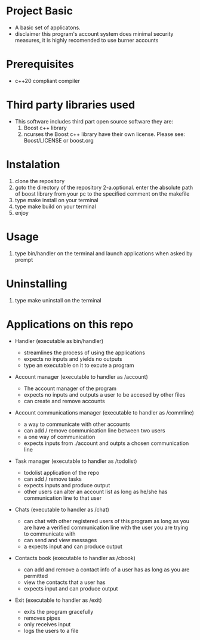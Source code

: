 # Project Basic
* A basic set of applicatons.
* disclaimer this program's account system does
  minimal security measures, it is highly recomended
  to use burner accounts

# Prerequisites
* c++20 compliant compiler

# Third party libraries used
* This software includes third part open source software they are: 
  1. Boost c++ library
  2. ncurses
  the Boost c++ library have their own license. Please see:
  Boost/LICENSE or boost.org

# Instalation
1. clone the repository
2. goto the directory of the repository
2-a.optional. enter the absolute path of boost library from your pc to the specified
   comment on the makefile 
4. type make install on your terminal
5. type make build on your terminal
6. enjoy

# Usage
1. type bin/handler on the terminal and launch applications when asked by prompt

# Uninstalling
1. type make uninstall on the terminal

# Applications on this repo
* Handler (executable as bin/handler)
  - streamlines the process of using the applications
  - expects no inputs and yields no outputs
  - type an executable on it to excute a program

* Account manager (executable to handler as /account)
  - The account manager of the program
  - expects no inputs and outputs a user to be accesed by other files
  - can create and remove accounts

* Account communications manager (executable to handler as /commline)
  - a way to communicate with other accounts
  - can add / remove communication line between two users
  - a one way of communication
  - expects inputs from ./account and outpts a chosen communication line

* Task manager (executable to handler as /todolist)
  - todolist application of the repo
  - can add / remove tasks
  - expects inputs and produce output
  - other users can alter an account list as long as he/she has communication
    line to that user

* Chats (executable to handler as /chat)
  - can chat with other registered users of this program as long as you are
    have a verified communication line with the user you are trying to communicate with
  - can send and view messages
  - a expects input and can produce output

* Contacts book (executable to handler as /cbook)
  - can add and remove a contact info of a user has as long as you are permitted
  - view the contacts that a user has
  - expects input and can produce output
  
* Exit (executable to handler as /exit)
  - exits the program gracefully
  - removes pipes
  - only receives input
  - logs the users to a file
